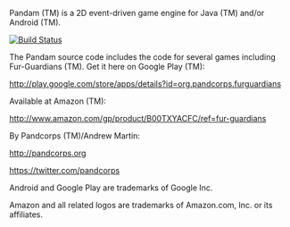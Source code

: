 Pandam (TM) is a 2D event-driven game engine for Java (TM) and/or Android (TM).

[![Build Status](https://travis-ci.org/pandcorps/pandam.svg?branch=master)](https://travis-ci.org/pandcorps/pandam)

The Pandam source code includes the code for several games including Fur-Guardians (TM). Get it here on Google Play (TM):

http://play.google.com/store/apps/details?id=org.pandcorps.furguardians

Available at Amazon (TM):

http://www.amazon.com/gp/product/B00TXYACFC/ref=fur-guardians

By Pandcorps (TM)/Andrew Martin:

http://pandcorps.org

https://twitter.com/pandcorps

Android and Google Play are trademarks of Google Inc.

Amazon and all related logos are trademarks of Amazon.com, Inc. or its affiliates.

